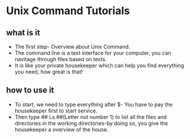 # Unix Command Tutorials #
## what is it ##
 * The first step- Overview about Unix Command.
 * The command line is a text interface for your computer, you can navitage through files based on texts.
 * It is like your private housekeeper which can help you find everything you need, how great is that!
 ## how to use it ##
 * To start, we need to type everything after $- You have to pay the housekeeper first to start service.
 * Then type ## Ls ##(Letter not number 1) to list all the files and directories in the working directories-by doing so, you give the housekeeper a overview of the house.
 


